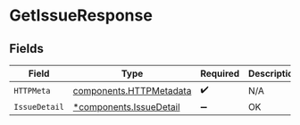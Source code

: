 # GetIssueResponse


## Fields

| Field                                                              | Type                                                               | Required                                                           | Description                                                        |
| ------------------------------------------------------------------ | ------------------------------------------------------------------ | ------------------------------------------------------------------ | ------------------------------------------------------------------ |
| `HTTPMeta`                                                         | [components.HTTPMetadata](../../models/components/httpmetadata.md) | :heavy_check_mark:                                                 | N/A                                                                |
| `IssueDetail`                                                      | [*components.IssueDetail](../../models/components/issuedetail.md)  | :heavy_minus_sign:                                                 | OK                                                                 |